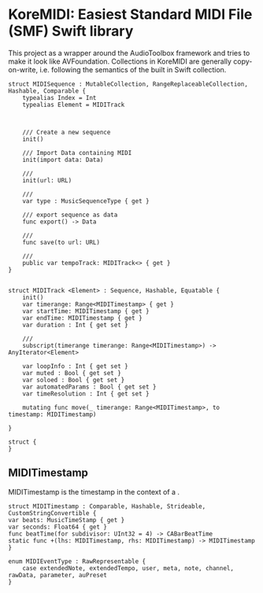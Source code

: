 # KoreMIDI: Easiest Standard MIDI File (SMF) Swift library

This project as a wrapper around the AudioToolbox framework and tries to make it look like AVFoundation.
Collections in KoreMIDI are generally copy-on-write, i.e. following the semantics of the built in Swift collection.

```
struct MIDISequence : MutableCollection, RangeReplaceableCollection, Hashable, Comparable {
    typealias Index = Int
    typealias Element = MIDITrack
    

    
    /// Create a new sequence
    init()

    /// Import Data containing MIDI
    init(import data: Data)

    /// 
    init(url: URL)

    /// 
    var type : MusicSequenceType { get }
    
    /// export sequence as data
    func export() -> Data

    ///
    func save(to url: URL)

    ///
    public var tempoTrack: MIDITrack<> { get }
}

```


```

```

```
struct MIDITrack <Element> : Sequence, Hashable, Equatable {
    init()
    var timerange: Range<MIDITimestamp> { get }
    var startTime: MIDITimestamp { get }
    var endTime: MIDITimestamp { get }
    var duration : Int { get set }

    /// 
    subscript(timerange timerange: Range<MIDITimestamp>) -> AnyIterator<Element>

    var loopInfo : Int { get set }
    var muted : Bool { get set }
    var soloed : Bool { get set }
    var automatedParams : Bool { get set }
    var timeResolution : Int { get set } 
    
    mutating func move(_ timerange: Range<MIDITimestamp>, to timestamp: MIDITimestamp)
    
}
```

```
struct {
}
```

 

## MIDITimestamp

MIDITimestamp is the timestamp in the context of a . 

```
struct MIDITimestamp : Comparable, Hashable, Strideable, CustomStringConvertible {
var beats: MusicTimeStamp { get }
var seconds: Float64 { get }
func beatTime(for subdivisor: UInt32 = 4) -> CABarBeatTime
static func +(lhs: MIDITimestamp, rhs: MIDITimestamp) -> MIDITimestamp
}
```


```
enum MIDIEventType : RawRepresentable {
    case extendedNote, extendedTempo, user, meta, note, channel, rawData, parameter, auPreset
}

```
